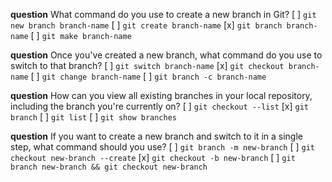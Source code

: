 **question** What command do you use to create a new branch in Git?
[ ] `git new branch branch-name`
[ ] `git create branch-name`
[x] `git branch branch-name`
[ ] `git make branch-name`

**question** Once you've created a new branch, what command do you use to switch to that branch?
[ ] `git switch branch-name`
[x] `git checkout branch-name`
[ ] `git change branch-name`
[ ] `git branch -c branch-name`

**question** How can you view all existing branches in your local repository, including the branch you're currently on?
[ ] `git checkout --list`
[x] `git branch`
[ ] `git list`
[ ] `git show branches`

**question** If you want to create a new branch and switch to it in a single step, what command should you use?
[ ] `git branch -m new-branch`
[ ] `git checkout new-branch --create`
[x] `git checkout -b new-branch`
[ ] `git branch new-branch && git checkout new-branch`